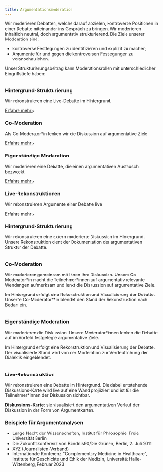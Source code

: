 ```yaml
---
title: Argumentationsmoderation
---
```


<section class="py-12 sm:py-12 lg:py-16">
    <div class="px-4 mx-auto max-w-7xl sm:px-6 lg:px-8">
        <div class="max-w-xl mx-auto  xl:max-w-2xl">
            <p class="mb-4 sm:text-1.5xl">Wir moderieren Debatten, welche darauf abzielen, kontroverse Positionen in einer Debatte miteinander ins Gespräch zu bringen. Wir moderieren inhaltlich neutral, doch argumentativ strukturierend. Die Ziele unserer Moderation sind:</p>
            <ul>
              <li>kontroverse Festlegungen zu identifizieren und explizit zu machen;</li>
              <li>Argumente für und gegen die kontroversen Festlegungen zu veranschaulichen.</li>
            </ul> 
            <p class="mb-4 sm:text-1.5xl">Unser Strukturierungsbeitrag kann Moderationsrollen mit unterschiedlicher Eingriffstiefe haben:</p>
        </div>
        <!-- Anfang: Überblickskacheln -->
                        <div class="grid max-w-4xl lg:max-w-6xl grid-cols-1 mx-auto mt-8 text-center gap-y-4 sm:gap-x-8 sm:grid-cols-1 lg:grid-cols-2 sm:mt-12 lg:mt-20 sm:text-left">
                            <!-- Kachel: 'Strukturierung im Hintergrund' -->
                            <div class="relative">
                                <div class="relative overflow-hidden bg-white hover:bg-main_gray shadow-md rounded-xl h-full">
                                    <div class="p-9">
                                      <img src="{{ '/img/logo_hintergrund_rekos.svg' | url }}" alt="" class="mt-6 h-12 w-12">
                                      <h3 class="mt-6 sm:mt-10  text-2xl font-bold text-gray-900 ">Hintergrund-Strukturierung</h3>
                                      <p class="mt-6 text-base text-gray-600 sm:text-1.5xl">Wir rekonstruieren eine Live-Debatte im Hintergrund.</p>
                                      <a class="group inline-flex items-center rounded-full text-sm font-semibold whitespace-nowrap focus:outline-none focus:ring-2 bg-slate-100 text-gray-600 hover:bg-slate-200 hover:text-slate-900 focus:ring-slate-500 mt-1" href="#hintergrund_strukt">Erfahre mehr 
                                      <svg class="overflow-visible ml-3 text-slate-300 group-hover:text-slate-400"
                                      width="3" height="6" viewBox="0 0 3 6" fill="none" stroke="currentColor" stroke-width="2"
                                      stroke-linecap="round" stroke-linejoin="round">
                                      <path d="M0 0L3 3L0 6"></path>
                                      </svg>
                                      </a>
                                    </div>
                                </div>
                            </div>
                            <!-- Kachel:  Co-Moderation -->
                            <div class="overflow-hidden bg-white  hover:bg-main_gray shadow-md rounded-xl">
                                <div class="p-9">
                                    <img src="{{ '/img/logo_comoderation.svg' | url }}" alt="" class="mt-6 h-12 w-12">
                                    <h3 class="mt-6 text-2xl font-bold text-gray-900 sm:mt-10">Co-Moderation</h3>
                                    <p class="mt-6 text-base text-gray-600 sm:text-1.5xl">Als Co-Moderator*in lenken wir die Diskussion auf argumentative Ziele</p>
                                    <a class="group inline-flex items-center rounded-full text-sm font-semibold whitespace-nowrap focus:outline-none focus:ring-2 bg-slate-100 text-gray-600 hover:bg-slate-200 hover:text-slate-900 focus:ring-slate-500 mt-1" href="#co_moderation">Erfahre mehr 
                                      <svg class="overflow-visible ml-3 text-slate-300 group-hover:text-slate-400"
                                      width="3" height="6" viewBox="0 0 3 6" fill="none" stroke="currentColor" stroke-width="2"
                                      stroke-linecap="round" stroke-linejoin="round">
                                      <path d="M0 0L3 3L0 6"></path>
                                      </svg>
                                      </a>
                                </div>
                            </div>
                        <!-- Kachel: Eigenständige Moderation -->
                            <div class="overflow-hidden bg-white  hover:bg-main_gray shadow-md rounded-xl">
                                <div class="p-9">
                                    <img src="{{ '/img/logo_moderation2.svg' | url }}" alt="" class="mt-6 h-12 w-12">
                                    <h3 class="mt-6 text-2xl font-bold text-gray-900 sm:mt-10">Eigenständige Moderation</h3>
                                    <p class="mt-6 text-base text-gray-600 sm:text-1.5xl">Wir moderieren eine Debatte, die einen argumentativen Austausch bezweckt </p>
                                    <a class="group inline-flex items-center rounded-full text-sm font-semibold whitespace-nowrap focus:outline-none focus:ring-2 bg-slate-100 text-gray-600 hover:bg-slate-200 hover:text-slate-900 focus:ring-slate-500 mt-1" href="#voll_moderation">Erfahre mehr 
                                      <svg class="overflow-visible ml-3 text-slate-300 group-hover:text-slate-400"
                                      width="3" height="6" viewBox="0 0 3 6" fill="none" stroke="currentColor" stroke-width="2"
                                      stroke-linecap="round" stroke-linejoin="round">
                                      <path d="M0 0L3 3L0 6"></path>
                                      </svg>
                                      </a>
                                </div>
                            </div>
                        <!-- Kachel: Live-Rekos -->
                            <div class="overflow-hidden bg-white  hover:bg-main_gray shadow-md rounded-xl">
                                <div class="p-9">
                                    <img src="{{ '/img/logo_live_reko.svg' | url }}" alt="" class="mt-6 h-12 w-12">
                                    <h3 class="mt-6 text-2xl font-bold text-gray-900 sm:mt-10">Live-Rekonstruktionen</h3>
                                    <p class="mt-6 text-base text-gray-600 sm:text-1.5xl">Wir rekonstruieren Argumente einer Debatte live</p>
                                    <a class="group inline-flex items-center rounded-full text-sm font-semibold whitespace-nowrap focus:outline-none focus:ring-2 bg-slate-100 text-gray-600 hover:bg-slate-200 hover:text-slate-900 focus:ring-slate-500 mt-1" href="#wertkonflikte">Erfahre mehr 
                                      <svg class="overflow-visible ml-3 text-slate-300 group-hover:text-slate-400"
                                      width="3" height="6" viewBox="0 0 3 6" fill="none" stroke="currentColor" stroke-width="2"
                                      stroke-linecap="round" stroke-linejoin="round">
                                      <path d="M0 0L3 3L0 6"></path>
                                      </svg>
                                      </a>
                                </div>
                            </div>					
                        </div>
             <!-- Detailkacheln -->
         <div class="grid max-w-4xl lg:max-w-6xl grid-cols-1 mx-auto mt-8 text-center gap-y-4 sm:gap-x-8 sm:grid-cols-1 lg:grid-cols-1 sm:mt-12 lg:mt-20 sm:text-left">
               <!-- Kachel:Hintergrund-Strukturierung' -->
            <div class="relative">
               <div id="hintergrund_strukt" class="relative overflow-hidden bg-white shadow-md rounded-xl h-full">
                     <div class="p-9">
                       <div class="flex items-center mb-3">
                        <div
                           class="mr-3 inline-flex items-center justify-center flex-shrink-0">
                           <img src="{{ '/img/logo_hintergrund_rekos.svg' | url }}" alt="" class="mt-2 h-12 w-12">
                        </div>
                        <h3 class="mt-2 text-2xl font-bold text-gray-900 ">Hintergrund-Strukturierung</h3>
                       </div>
                       <p class="mt-6 text-base text-gray-600 sm:text-1.5xl">Wir rekonstruieren eine extern moderierte Diskussion im Hintergrund. Unsere Rekonstruktion dient der Dokumentation der argumentativen Struktur der Debatte.</p>
                     </div>
                  </div>
               </div>
             <!-- Kachel:Co-Moderation' -->
            <div class="relative">
               <div id="co_moderation" class="relative overflow-hidden bg-white shadow-md rounded-xl h-full">
                     <div class="p-9">
                       <div class="flex items-center mb-3">
                        <div
                           class="mr-3 inline-flex items-center justify-center flex-shrink-0">
                           <img src="{{ '/img/logo_comoderation.svg' | url }}" alt="" class="mt-2 h-12 w-12">
                        </div>
                        <h3 class="mt-2 text-2xl font-bold text-gray-900 ">Co-Moderation</h3>
                       </div>
                       <p class="mt-6 text-base text-gray-600 sm:text-1.5xl">Wir moderieren gemeinsam mit Ihnen Ihre Diskussion. Unsere Co-Moderator*in macht die Teilnehmer*innen auf argumentativ relevante Wendungen aufmerksam und lenkt die Diskussion auf argumentative Ziele.</p>
                       <p class="mt-6 text-base text-gray-600 sm:text-1.5xl">Im Hintergrund erfolgt eine Rekonstruktion und Visualisierung der Debatte. Unser*e Co-Moderator**in blendet den Stand der Rekonstruktion nach Bedarf ein.</p>
                     </div>
                  </div>
               </div>
             <!-- Kachel:voll_moderation' -->
            <div class="relative">
               <div id="voll_moderation" class="relative overflow-hidden bg-white shadow-md rounded-xl h-full">
                     <div class="p-9">
                       <div class="flex items-center mb-3">
                        <div
                           class="mr-3 inline-flex items-center justify-center flex-shrink-0">
                           <img src="{{ '/img/logo_moderation2.svg' | url }}" alt="" class="mt-2 h-12 w-12">
                        </div>
                        <h3 class="mt-2 text-2xl font-bold text-gray-900 ">Eigenständige Moderation</h3>
                       </div>
                       <p class="mt-6 text-base text-gray-600 sm:text-1.5xl">Wir moderieren die Diskussion. Unsere Moderator*innen lenken die Debatte auf im Vorfeld festgelegte argumentative Ziele.</p>
                       <p class="mt-6 text-base text-gray-600 sm:text-1.5xl">Im Hintergrund erfolgt eine Rekonstruktion und Visualisierung der Debatte. Der visualisierte Stand wird von der Moderation zur Verdeutlichung der Dialektik eingeblendet.</p>
                     </div>
                  </div>
               </div>
             <!-- Kachel:live-reko' -->
            <div class="relative">
               <div id="live-reko" class="relative overflow-hidden bg-white shadow-md rounded-xl h-full">
                     <div class="p-9">
                       <div class="flex items-center mb-3">
                        <div
                           class="mr-3 inline-flex items-center justify-center flex-shrink-0">
                           <img src="{{ '/img/logo_live_reko.svg' | url }}" alt="" class="mt-2 h-12 w-12">
                        </div>
                        <h3 class="mt-2 text-2xl font-bold text-gray-900 ">Live-Rekonstruktion</h3>
                       </div>
                       <p class="mt-6 text-base text-gray-600 sm:text-1.5xl">Wir rekonstruieren eine Debatte im Hintergrund. Die dabei entstehende Diskussions-Karte wird live auf eine Wand projiiziert und ist für die Teilnehmer*innen der Diskussion sichtbar.</p>
                       <p class="mt-6 text-base text-gray-600 sm:text-1.5xl"><strong>Diskussions-Karte</strong>: sie visualisiert den argumentativen Verlauf der Diskussion in der Form von Argumentkarten.</p>
                       <h3 class="mt-2 text-base font-bold text-gray-900 sm:text-2xl">Beispiele für Argumentanalysen</h3>
                        <ul class="text-base text-gray-600 sm:text-1.5xl">
                        <li>Lange Nacht der Wissenschaften, Institut für Philosophie, Freie Universität Berlin</li>
                        <li>Die Zukunftskonferenz von Bündnis90/Die Grünen, Berlin, 2. Juli 2011</a></li>
                        <li>XYZ (Journalisten-Verband)</a></li>
                        <li>Internationale Konferenz "Complementary Medicine in Healthcare", Institute für Geschichte und Ethik der Medizin, Universität Halle-Wittenberg, Februar 2023</li>
                        </ul>
                    </div>
                </div>
            </div>
   </div>
</section>